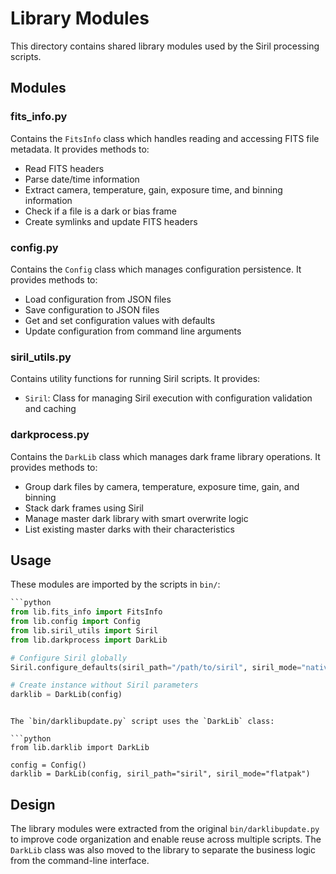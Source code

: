 # Library Modules

This directory contains shared library modules used by the Siril processing scripts.

## Modules

### fits_info.py
Contains the `FitsInfo` class which handles reading and accessing FITS file metadata. It provides methods to:
- Read FITS headers
- Parse date/time information
- Extract camera, temperature, gain, exposure time, and binning information
- Check if a file is a dark or bias frame
- Create symlinks and update FITS headers

### config.py
Contains the `Config` class which manages configuration persistence. It provides methods to:
- Load configuration from JSON files
- Save configuration to JSON files
- Get and set configuration values with defaults
- Update configuration from command line arguments

### siril_utils.py
Contains utility functions for running Siril scripts. It provides:
- `Siril`: Class for managing Siril execution with configuration validation and caching

### darkprocess.py
Contains the `DarkLib` class which manages dark frame library operations. It provides methods to:
- Group dark files by camera, temperature, exposure time, gain, and binning
- Stack dark frames using Siril
- Manage master dark library with smart overwrite logic
- List existing master darks with their characteristics

## Usage

These modules are imported by the scripts in `bin/`:

```python
```python
from lib.fits_info import FitsInfo
from lib.config import Config
from lib.siril_utils import Siril
from lib.darkprocess import DarkLib

# Configure Siril globally
Siril.configure_defaults(siril_path="/path/to/siril", siril_mode="native")

# Create instance without Siril parameters
darklib = DarkLib(config)
```
```

The `bin/darklibupdate.py` script uses the `DarkLib` class:

```python
from lib.darklib import DarkLib

config = Config()
darklib = DarkLib(config, siril_path="siril", siril_mode="flatpak")
```

## Design

The library modules were extracted from the original `bin/darklibupdate.py` to improve code organization and enable reuse across multiple scripts. The `DarkLib` class was also moved to the library to separate the business logic from the command-line interface.
